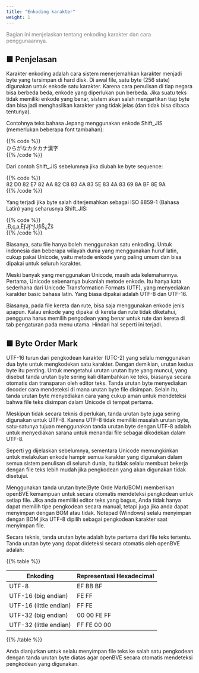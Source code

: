 ```yaml
---
title: "Enkoding karakter"
weight: 1
---
```


<font color="Gray">Bagian ini menjelaskan tentang enkoding karakter dan cara penggunaannya.</font>

■ Penjelasan
------

Karakter enkoding adalah cara sistem menerjemahkan karakter menjadi byte yang tersimpan di hard disk. Di awal file, satu byte (256 state) digunakan untuk enkode satu karakter. Karena cara penulisan di tiap negara bisa berbeda beda, enkode yang diperlukan pun berbeda. Jika suatu teks tidak memiliki enkode yang benar, sistem akan salah mengartikan tiap byte dan bisa jadi menghasilkan karakter yang tidak jelas (dan tidak bisa dibaca tentunya).

Contohnya teks bahasa Jepang menggunakan enkode Shift_JIS (memerlukan beberapa font tambahan):

{{% code %}}  
ひらがなカタカナ漢字  
{{% /code %}}

Dari contoh Shift_JIS sebelumnya jika diubah ke byte sequence:

{{% code %}}  
82 D0 82 E7 82 AA 82 C8 83 4A 83 5E 83 4A 83 69 8A BF 8E 9A  
{{% /code %}}

Yang terjadi jika byte salah diterjemahkan sebagai ISO 8859-1 (Bahasa Latin) yang seharusnya Shift_JIS:

{{% code %}}  
‚Ð‚ç‚a‚ÈƒJƒ^ƒJƒiŠ¿Žš  
{{% /code %}}

Biasanya, satu file hanya boleh menggunakan satu enkoding. Untuk indonesia dan beberapa wilayah dunia yang menggunakan huruf latin, cukup pakai Unicode, yaitu metode enkode yang paling umum dan bisa dipakai untuk seluruh karakter.

Meski banyak yang menggunakan Unicode, masih ada kelemahannya. Pertama, Unicode sebenarnya bukanlah metode enkode. Itu hanya kata sederhana dari Unicode Transformation Formats (UTF), yang menyediakan karakter basic bahasa latin. Yang biasa dipakai adalah UTF-8 dan UTF-16.

Biasanya, pada file kereta dan rute, bisa saja menggunakan enkode jenis apapun. Kalau enkode yang dipakai di kereta dan rute tidak diketahui, pengguna harus memilih pengodean yang benar untuk rute dan kereta di tab pengaturan pada menu utama. Hindari hal seperti ini terjadi.

## ■ Byte Order Mark

UTF-16 turun dari pengkodean karakter (UTC-2) yang selalu menggunakan dua byte untuk mengkodekan satu karakter. Dengan demikian, urutan kedua byte itu penting. Untuk mengetahui urutan urutan byte yang muncul, yang disebut tanda urutan byte sering kali ditambahkan ke teks, biasanya secara otomatis dan transparan oleh editor teks. Tanda urutan byte menyediakan decoder cara mendeteksi di mana urutan byte file disimpan. Selain itu, tanda urutan byte menyediakan cara yang cukup aman untuk mendeteksi bahwa file teks disimpan dalam Unicode di tempat pertama.

Meskipun tidak secara teknis diperlukan, tanda urutan byte juga sering digunakan untuk UTF-8. Karena UTF-8 tidak memiliki masalah urutan byte, satu-satunya tujuan menggunakan tanda urutan byte dengan UTF-8 adalah untuk menyediakan sarana untuk menandai file sebagai dikodekan dalam UTF-8.

Seperti yg dijelaskan sebelumnya, sementara Unicode memungkinkan untuk melakukan enkode hampir semua karakter yang digunakan dalam semua sistem penulisan di seluruh dunia, itu tidak selalu membuat bekerja dengan file teks lebih mudah jika pengkodean yang akan digunakan tidak disetujui.

Menggunakan tanda urutan byte(Byte Orde Mark/BOM) memberikan openBVE kemampuan untuk secara otomatis mendeteksi pengkodean untuk setiap file. Jika anda memiliki editor teks yang bagus, Anda tidak hanya dapat memilih tipe pengkodean secara manual, tetapi juga jika anda dapat menyimpan dengan BOM atau tidak. Notepad (Windows) selalu menyimpan dengan BOM jika UTF-8 dipilih sebagai pengkodean karakter saat menyimpan file.

Secara teknis, tanda urutan byte adalah byte pertama dari file teks tertentu. Tanda urutan byte yang dapat dideteksi secara otomatis oleh openBVE adalah:

{{% table %}}

| Enkoding               | Representasi Hexadecimal |
| ---------------------- | -------------------------- |
| UTF-8                  | EF BB BF                   |
| UTF-16 (big endian)    | FE FF                      |
| UTF-16 (little endian) | FF FE                      |
| UTF-32 (big endian)    | 00 00 FE FF                |
| UTF-32 (little endian) | FF FE 00 00                |

{{% /table %}}

Anda dianjurkan untuk selalu menyimpan file teks ke salah satu pengkodean dengan tanda urutan byte diatas agar openBVE secara otomatis mendeteksi pengkodean yang digunakan.